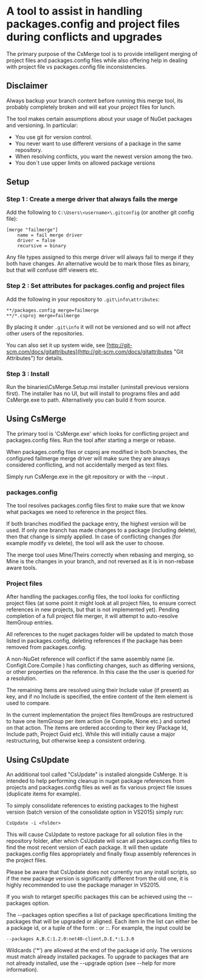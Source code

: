 # A tool to assist in handling packages.config and project files during conflicts and upgrades

The primary purpose of the CsMerge tool is to provide intelligent merging of project files and packages.config files while also offering help in dealing with project file vs packages.config file inconsistencies.

## Disclaimer
Always backup your branch content before running this merge tool, its probably completely broken and will
eat your project files for lunch.

The tool makes certain assumptions about your usage of NuGet packages and versioning. In particular:

- You use git for version control.
- You never want to use different versions of a package in the same repository.
- When resolving conflicts, you want the newest version among the two.
- You don´t use upper limits on allowed package versions

## Setup

### Step 1 : Create a merge driver that always fails the merge
Add the following to `C:\Users\<username>\.gitconfig` (or another git config file):

    [merge "failmerge"]
    	name = fail merge driver
    	driver = false
        recursive = binary

Any file types assigned to this merge driver will always fail to merge if they both have changes.
An alternative would be to mark those files as binary, but that will confuse diff viewers etc.

### Step 2 : Set attributes for packages.config and project files
Add the following in your repository to `.git\info\attributes`:

    **/packages.config merge=failmerge
    **/*.csproj merge=failmerge

By placing it under `.git\info` it will not be versioned and so will not affect other users of the repositories.

You can also set it up system wide, see [http://git-scm.com/docs/gitattributes](http://git-scm.com/docs/gitattributes "Git Attributes") for details.

### Step 3 : Install
Run the binaries\CsMerge.Setup.msi installer (uninstall previous versions first).
The installer has no UI, but will install to programs files and add CsMerge.exe to path. Alternatively you can build it from source.

## Using CsMerge
The primary tool is 'CsMerge.exe' which looks for conflicting project and packages.config files. Run the tool after starting a merge or rebase.

When packages.config files or csproj are modified in both branches, the configured failmerge merge driver
will make sure they are always considered conflicting, and not accidentally merged as text files.

Simply run CsMerge.exe in the git repository or with the --input <root folder path>.

### packages.config
The tool resolves packages.config files first to make sure that we know what packages we need to reference
in the project files.

If both branches modified the package entry, the highest version will be used. If only one branch has made changes to a package (including delete), then that change is simply applied. In case of conflicting changes (for example modify vs delete), the tool will ask the user to choose.

The merge tool uses Mine/Theirs correctly when rebasing and merging, so Mine is the changes in your branch, and not reversed as it is in non-rebase aware tools.

### Project files
After handling the packages.config files, the tool looks for conflicting project files (at some point it might look at all project files, to ensure correct references in new projects, but that is not implemented yet). Pending completion of a full project file merger, it will attempt to auto-resolve ItemGroup entries.

All references to the nuget packages folder will be updated to match those listed in packages.config, deleting
references if the package has been removed from packages.config.

A non-NuGet reference will conflict if the same assembly name (ie. Configit.Core.Compile ) has conflicting changes, such as differing versions, or other properties on the reference. In this case the the user is queried for a resolution.

The remaining items are resolved using their Include value (if present) as key, and if no Include is specified, the entire content of the item element is used to compare.

In the current implementation the project files ItemGroups are restructured to have one ItemGroup per item action (ie Compile, None etc.) and sorted on that action. The items are ordered according to their key (Package Id, Include path, Project Guid etc). While this will initially cause a major restructuring, but otherwise keep a consistent ordering.

## Using CsUpdate
An additional tool called "CsUpdate" is installed alongside CsMerge. It is intended to help performing cleanup in nuget package references from projects and packages.config files as
well as fix various project file issues (duplicate items for example).

To simply consolidate references to existing packages to the highest version (batch version of the consolidate option in VS2015) simply run:

```
CsUpdate -i <folder>
```

This will cause CsUpdate to restore package for all solution files in the repository folder, after which CsUpdate will scan all packages.config files to find the most recent version of each package. It will then update packages.config files appropriately and finally fixup assembly references in the project files.

Please be aware that CsUpdate does not currently run any install scripts, so if the new package version is significantly different from the old one, it is highly recommended to use
the package manager in VS2015.

If you wish to retarget specific packages this can be achieved using the --packages option.

The --packages option specifies a list of package specifications limiting the packages that will be upgraded or aligned.
Each item in the list can either be a package id, or a tuple of the form <id>:<version> or <id>:<version>:<framework>. For example, the input could be

```
--packages A,B.C:1.2.0:net40-client,D.E.*:1.3.0
```

Wildcards ('*') are allowed at the end of the package id only. The versions must match already installed packages.
To upgrade to packages that are not already installed, use the --upgrade option (see --help for more information).
